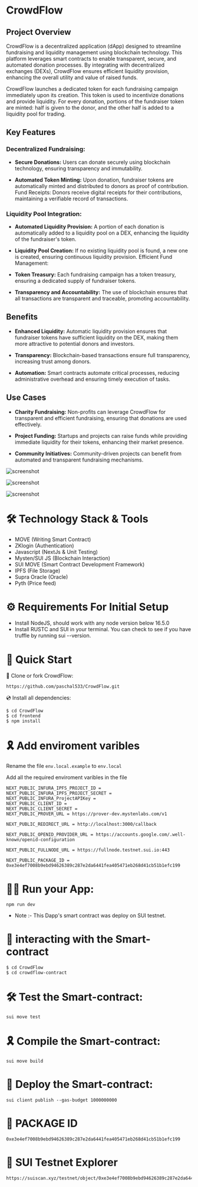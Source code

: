 ﻿# CrowdFlow

## Project Overview

CrowdFlow is a decentralized application (dApp) designed to streamline fundraising and liquidity management using blockchain technology. This platform leverages smart contracts to enable transparent, secure, and automated donation processes. By integrating with decentralized exchanges (DEXs), CrowdFlow ensures efficient liquidity provision, enhancing the overall utility and value of raised funds.

CrowdFlow launches a dedicated token for each fundraising campaign immediately upon its creation. This token is used to incentivize donations and provide liquidity. For every donation, portions of the fundraiser token are minted: half is given to the donor, and the other half is added to a liquidity pool for trading.

## Key Features

### Decentralized Fundraising:

- **Secure Donations:** Users can donate securely using blockchain technology, ensuring transparency and immutability.
  
- **Automated Token Minting:** Upon donation, fundraiser tokens are automatically minted and distributed to donors as proof of contribution.
Fund Receipts: Donors receive digital receipts for their contributions, maintaining a verifiable record of transactions.

### Liquidity Pool Integration:

- **Automated Liquidity Provision:** A portion of each donation is automatically added to a liquidity pool on a DEX, enhancing the liquidity of the fundraiser's token.

- **Liquidity Pool Creation:** If no existing liquidity pool is found, a new one is created, ensuring continuous liquidity provision.
Efficient Fund Management:

- **Token Treasury:** Each fundraising campaign has a token treasury, ensuring a dedicated supply of fundraiser tokens.
  
- **Transparency and Accountability:** The use of blockchain ensures that all transactions are transparent and traceable, promoting accountability.

## Benefits

- **Enhanced Liquidity:** Automatic liquidity provision ensures that fundraiser tokens have sufficient liquidity on the DEX, making them more attractive to potential donors and investors.
    
- **Transparency:** Blockchain-based transactions ensure full transparency, increasing trust among donors.
    
- **Automation:** Smart contracts automate critical processes, reducing administrative overhead and ensuring timely execution of tasks.

## Use Cases

- **Charity Fundraising:** Non-profits can leverage CrowdFlow for transparent and efficient fundraising, ensuring that donations are used effectively.

- **Project Funding:** Startups and projects can raise funds while providing immediate liquidity for their tokens, enhancing their market presence.

- **Community Initiatives:** Community-driven projects can benefit from automated and transparent fundraising mechanisms.

![screenshot](./frontend/assets/crowdflow.png)

![screenshot](./frontend/assets/crowdflow1.png)

![screenshot](./frontend/assets/crowdflow2.png)

# 🛠 Technology Stack & Tools

- MOVE (Writing Smart Contract)
- ZKlogin (Authentication)
- Javascript (NextJs & Unit Testing)
- Mysten/SUI JS (Blockchain Interaction)
- SUI MOVE (Smart Contract Development Framework)
- IPFS (File Storage)
- Supra Oracle (Oracle)
- Pyth (Price feed)

# ⚙ Requirements For Initial Setup
- Install NodeJS, should work with any node version below 16.5.0
- Install RUSTC and SUI in your terminal. You can check to see if you have truffle by running sui --version.

# 🚀 Quick Start

📄 Clone or fork CrowdFlow:

```
https://github.com/paschal533/CrowdFlow.git
```
💿 Install all dependencies:
 
```
$ cd CrowdFlow
$ cd frontend
$ npm install 
```

# 🎗 Add enviroment varibles

Rename the file `env.local.example` to `env.local`

Add all the required enviroment varibles in the file

```
NEXT_PUBLIC_INFURA_IPFS_PROJECT_ID =  
NEXT_PUBLIC_INFURA_IPFS_PROJECT_SECRET = 
NEXT_PUBLIC_INFURA_ProjectAPIKey =  
NEXT_PUBLIC_CLIENT_ID = 
NEXT_PUBLIC_CLIENT_SECRET = 
NEXT_PUBLIC_PROVER_URL = https://prover-dev.mystenlabs.com/v1

NEXT_PUBLIC_REDIRECT_URL = http://localhost:3000/callback

NEXT_PUBLIC_OPENID_PROVIDER_URL = https://accounts.google.com/.well-known/openid-configuration

NEXT_PUBLIC_FULLNODE_URL = https://fullnode.testnet.sui.io:443

NEXT_PUBLIC_PACKAGE_ID = 0xe3e4ef7008b9ebd94626389c287e2da6441fea405471eb268d41cb51b1efc199

```

# 🚴‍♂️ Run your App:

```
npm run dev
```

- Note :- This Dapp's smart contract was deploy on SUI testnet.

# 📄 interacting with the Smart-contract

```
$ cd CrowdFlow
$ cd crowdflow-contract
```

# 🛠 Test the Smart-contract:

```
sui move test
```

# 🎗 Compile the Smart-contract:

```
sui move build
```

# 🔗 Deploy the Smart-contract:


```
sui client publish --gas-budget 1000000000
```

# 📄 PACKAGE ID

```
0xe3e4ef7008b9ebd94626389c287e2da6441fea405471eb268d41cb51b1efc199
```

# 📜 SUI Testnet Explorer

```
https://suiscan.xyz/testnet/object/0xe3e4ef7008b9ebd94626389c287e2da6441fea405471eb268d41cb51b1efc199/contracts
```
